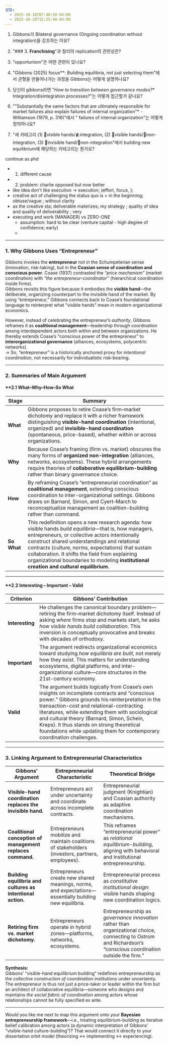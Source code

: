 ```yaml
---
성장:
  - 2025-10-18T07:40:50-04:00
  - 2025-10-20T12:25:48-04:00
---
```


1. Gibbons가 Bilateral governance (Ongoing coordination without integration)을 강조하는 이유?
    
2. "### 3. **Franchising**"과 찰리의 replication의 관련성은?
    
3. "opportunism"은 어떤 관련이 있나요?
    
4. "Gibbons (2025) focus**: Building equilibria, not just selecting them"에서 균형을 만들어나가는 과정을 Gibbons는 어떻게 설명하나요?
    
5. 당신이 gibbons라면 "*How to transition between governance modes?** Integration/disintegration processes?"는 어떻게 접근할거 같나요?
    
6. "\"Substantially the same factors that are ultimately responsible for market failures also explain failures of internal organization\"* - Williamson (1979, p. 316)"에서 " failures of internal organization"는 어떻게 정의하나요?
    
7. "세 카테고리 (1) 🤝visible hands/🫂integration, (2) 🤝visible hands/👥non-integration, (3) 👻invisible hand/👥non-integration"에서 building new equilibrium에 해당하는 카테고리는 뭔가요?

continue as phd 
- 1. different cause
- 2. problem: charlie opposed but now better 
- like idea don't like execution -> execution;  (effort, focus, ); 
- creative act of challenging the status quo is  = in the beginning; obtuse/vague ; without clarity
- as the creative sta; deliverable materizes; my strategy ; quality of idea and quality of deliverability ; very 
- executing and work (MANAGER) vs ZERO-ONE
	- assumption: hard to be clear (venture capital - high degree of confidence; early)
	- 

---

### **1. Why Gibbons Uses “Entrepreneur”**

Gibbons invokes the **entrepreneur** not in the Schumpeterian sense (innovation, risk-taking), but in the **Coasian sense of coordination and conscious power**. Coase (1937) contrasted the _“price mechanism”_ (market coordination) with _“the entrepreneur-coordinator”_ (hierarchical coordination inside firms).  
Gibbons revisits this figure because it embodies the **visible hand**—the deliberate, organizing counterpart to the invisible hand of the market. By using “entrepreneur,” Gibbons connects back to Coase’s foundational language to reinterpret what “visible hands” mean in modern organizational economics.

However, instead of celebrating the entrepreneur’s _authority_, Gibbons reframes it as **coalitional management**—leadership through coordination among interdependent actors both within and between organizations. He thereby extends Coase’s “conscious power of the entrepreneur” to **interorganizational governance** (alliances, ecosystems, polycentric networks).  
→ So, “entrepreneur” is a historically anchored proxy for _intentional coordination_, not necessarily for individualistic risk-bearing.

---

### **2. Summaries of Main Argument**

#### **2.1 What–Why–How–So What 

| Stage       | Summary                                                                                                                                                                                                                                                                                                                                                                                                         |
| ----------- | --------------------------------------------------------------------------------------------------------------------------------------------------------------------------------------------------------------------------------------------------------------------------------------------------------------------------------------------------------------------------------------------------------------- |
| **What**    | Gibbons proposes to retire Coase’s firm–market dichotomy and replace it with a richer framework distinguishing **visible-hand coordination** (intentional, organized) and **invisible-hand coordination** (spontaneous, price-based), whether within or across organizations.                                                                                                                                   |
| **Why**     | Because Coase’s framing (firm vs. market) obscures the many forms of **organized non-integration** (alliances, networks, ecosystems). These hybrid arrangements require theories of **collaborative equilibrium-building** rather than binary governance choice.                                                                                                                                                |
| **How**     | By reframing Coase’s “entrepreneurial coordination” as **coalitional management**, extending conscious coordination to inter-organizational settings. Gibbons draws on Barnard, Simon, and Cyert–March to reconceptualize management as coalition-building rather than command.                                                                                                                                 |
| **So What** | This redefinition opens a new research agenda: how visible hands _build equilibria_—that is, how managers, entrepreneurs, or collective actors intentionally construct shared understandings and relational contracts (culture, norms, expectations) that sustain collaboration. It shifts the field from explaining organizational boundaries to modeling **institutional creation and cultural equilibrium.** |

---

#### **2.2 Interesting – Important – Valid 

| Criterion       | Gibbons’ Contribution                                                                                                                                                                                                                                                                                                                                                                                                  |
| --------------- | ---------------------------------------------------------------------------------------------------------------------------------------------------------------------------------------------------------------------------------------------------------------------------------------------------------------------------------------------------------------------------------------------------------------------- |
| **Interesting** | He challenges the canonical boundary problem—retiring the firm–market dichotomy itself. Instead of asking _where_ firms stop and markets start, he asks _how visible hands build collaboration_. This inversion is conceptually provocative and breaks with decades of orthodoxy.                                                                                                                                      |
| **Important**   | The argument redirects organizational economics toward studying _how equilibria are built_, not merely how they exist. This matters for understanding ecosystems, digital platforms, and inter-organizational culture—core structures in the 21st-century economy.                                                                                                                                                     |
| **Valid**       | The argument builds logically from Coase’s own insights on incomplete contracts and “conscious power.” Gibbons grounds his reinterpretation in the transaction-cost and relational-contracting literatures, while extending them with sociological and cultural theory (Barnard, Simon, Schein, Kreps). It thus stands on strong theoretical foundations while updating them for contemporary coordination challenges. |

---

### **3. Linking Argument to Entrepreneurial Characteristics**

| Gibbons’ Argument                                           | Entrepreneurial Characteristic                                                                         | Theoretical Bridge                                                                                                                                              |
| ----------------------------------------------------------- | ------------------------------------------------------------------------------------------------------ | --------------------------------------------------------------------------------------------------------------------------------------------------------------- |
| **Visible-hand coordination replaces the invisible hand.**  | Entrepreneurs act under uncertainty and coordinate across incomplete contracts.                        | Entrepreneurial judgment (Knightian) and Coasian authority as adaptive coordination mechanisms.                                                                 |
| **Coalitional conception of management replaces command.**  | Entrepreneurs mobilize and maintain coalitions of stakeholders (investors, partners, employees).       | This reframes “entrepreneurial power” as _relational equilibrium-building_, aligning with behavioral and institutional entrepreneurship.                        |
| **Building equilibria and cultures as intentional action.** | Entrepreneurs create new shared meanings, norms, and expectations—essentially building new equilibria. | Entrepreneurial process as _constitutive institutional design_: visible hands shaping new coordination logics.                                                  |
| **Retiring firm vs. market dichotomy.**                     | Entrepreneurs operate in hybrid zones—platforms, networks, ecosystems.                                 | Entrepreneurship as _governance innovation_ rather than organizational choice, connecting to Ostrom and Richardson’s “conscious coordination outside the firm.” |

**Synthesis:**  
Gibbons’ “visible-hand equilibrium building” redefines entrepreneurship as the _collective construction of coordination institutions_ under uncertainty. The entrepreneur is thus not just a price-taker or leader within the firm but an architect of collaborative equilibria—someone who designs and maintains _the social fabric of coordination_ among actors whose relationships cannot be fully specified ex ante.

---

Would you like me next to map this argument onto your **Bayesian entrepreneurship framework**—i.e., treating equilibrium-building as iterative belief calibration among actors (a dynamic interpretation of Gibbons’ “visible-hand culture-building”)? That would connect it directly to your dissertation orbit model (theorizing ↔ implementing ↔ experiencing).